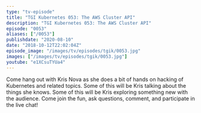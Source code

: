 ```yaml
---
type: "tv-episode"
title: "TGI Kubernetes 053: The AWS Cluster API"
description: "TGI Kubernetes 053: The AWS Cluster API"
episode: "0053"
aliases: ["/0053"]
publishdate: "2020-08-10"
date: "2018-10-12T22:02:04Z"
episode_image: "/images/tv/episodes/tgik/0053.jpg"
images: ["/images/tv/episodes/tgik/0053.jpg"]
youtube: "e1XCsuTYUa4"
---
```


Come hang out with Kris Nova as she does a bit of hands on hacking of Kubernetes and related topics. Some of this will be Kris talking about the things she knows. Some of this will be Kris exploring something new with the audience. Come join the fun, ask questions, comment, and participate in the live chat!

